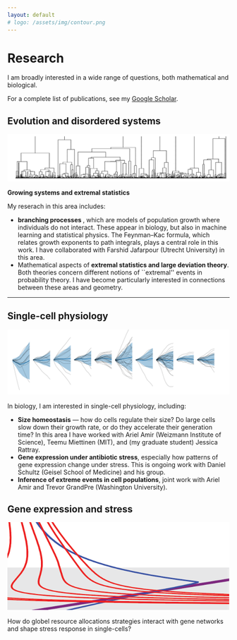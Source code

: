 ```yaml
---
layout: default
# logo: /assets/img/contour.png
---
```


# Research
<p>
  I am broadly interested in a wide range of questions, both mathematical and biological.
</p>


<p>
  For a complete list of publications, see my 
  <a href="https://scholar.google.com/citations?user=hshuLN4AAAAJ&hl=en">Google Scholar</a>.
</p>


<div class="image-container">
 <h2> Evolution and disordered systems </h2>
  <img src="assets/img/coales.png" alt="Image 1" onclick="toggleContent('content1')">
  <div id="content1" class="content">
  
    
<p><strong>Growing systems and extremal statistics</strong></p>
My reserach in this area includes:
<ul>
  <li>
    <strong>branching processes </strong>, which are models of population growth where individuals do not interact. 
    These appear in biology, but also in machine learning and statistical physics. 
    The Feynman–Kac formula, which relates growth exponents to path integrals, plays a central role in this work. 
    I have collaborated with Farshid Jafarpour (Utrecht University) in this area.
  </li>
  <li>
    Mathematical aspects of <strong>extremal statistics and large deviation theory</strong>. Both theories concern different notions of ``extremal'' events in probability theory. I have become particularly interested in connections between these areas and geometry. 
  </li>
</ul>
    <hr>
  </div>
</div>

<div class="image-container">
<h2> Single-cell physiology </h2>
  <img src="assets/img/L1210.png" alt="Image 2" onclick="toggleContent('content2')">
  <div id="content2" class="content">
   <p>In biology, I am interested in single-cell physiology, including:</p>
<ul>
  <li>
    <strong>Size homeostasis</strong> — how do cells regulate their size? 
    Do large cells slow down their growth rate, or do they accelerate their generation time? 
    In this area I have worked with Ariel Amir (Weizmann Institute of Science), Teemu Miettinen (MIT), and (my graduate student) Jessica Rattray.
  </li>
  <li>
    <strong>Gene expression under antibiotic stress</strong>, especially how patterns of gene expression change under stress. This is ongoing work with Daniel Schultz (Geisel School of Medicine) and his group. 
  </li>
  <li>
    <strong>Inference of extreme events in cell populations</strong>, joint work with Ariel Amir and Trevor GrandPre (Washington University).
  </li>
</ul>
  </div>
</div>

<div class="image-container">
<h2> Gene expression and stress </h2>
  <img src="assets/img/nullclines.png" alt="Image 3" onclick="toggleContent('content3')">
  <div id="content3" class="content">
    <p>How do globel resource allocations strategies interact with gene networks and shape stress response in single-cells?  </p>
  </div>
</div>



<script>
  function toggleContent(id) {
    var content = document.getElementById(id);
    if (content.style.display === "none" || content.style.display === "") {
      content.style.display = "block";  // Show content
    } else {
      content.style.display = "none";   // Hide content
    }
  }
</script>
